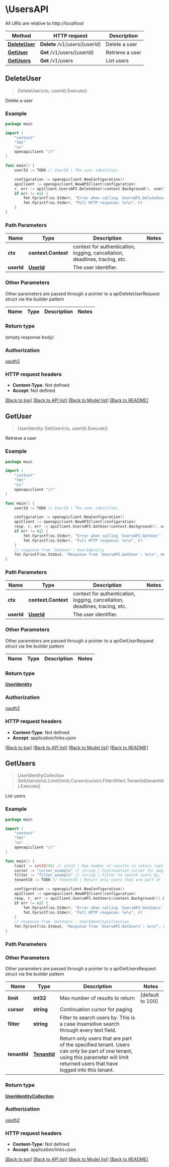 # \UsersAPI

All URIs are relative to *http://localhost*

Method | HTTP request | Description
------------- | ------------- | -------------
[**DeleteUser**](UsersAPI.md#DeleteUser) | **Delete** /v1/users/{userId} | Delete a user
[**GetUser**](UsersAPI.md#GetUser) | **Get** /v1/users/{userId} | Retrieve a user
[**GetUsers**](UsersAPI.md#GetUsers) | **Get** /v1/users | List users



## DeleteUser

> DeleteUser(ctx, userId).Execute()

Delete a user



### Example

```go
package main

import (
	"context"
	"fmt"
	"os"
	openapiclient "//"
)

func main() {
	userId := TODO // UserId | The user identifier.

	configuration := openapiclient.NewConfiguration()
	apiClient := openapiclient.NewAPIClient(configuration)
	r, err := apiClient.UsersAPI.DeleteUser(context.Background(), userId).Execute()
	if err != nil {
		fmt.Fprintf(os.Stderr, "Error when calling `UsersAPI.DeleteUser``: %v\n", err)
		fmt.Fprintf(os.Stderr, "Full HTTP response: %v\n", r)
	}
}
```

### Path Parameters


Name | Type | Description  | Notes
------------- | ------------- | ------------- | -------------
**ctx** | **context.Context** | context for authentication, logging, cancellation, deadlines, tracing, etc.
**userId** | [**UserId**](.md) | The user identifier. | 

### Other Parameters

Other parameters are passed through a pointer to a apiDeleteUserRequest struct via the builder pattern


Name | Type | Description  | Notes
------------- | ------------- | ------------- | -------------


### Return type

 (empty response body)

### Authorization

[oauth2](../README.md#oauth2)

### HTTP request headers

- **Content-Type**: Not defined
- **Accept**: Not defined

[[Back to top]](#) [[Back to API list]](../README.md#documentation-for-api-endpoints)
[[Back to Model list]](../README.md#documentation-for-models)
[[Back to README]](../README.md)


## GetUser

> UserIdentity GetUser(ctx, userId).Execute()

Retrieve a user



### Example

```go
package main

import (
	"context"
	"fmt"
	"os"
	openapiclient "//"
)

func main() {
	userId := TODO // UserId | The user identifier.

	configuration := openapiclient.NewConfiguration()
	apiClient := openapiclient.NewAPIClient(configuration)
	resp, r, err := apiClient.UsersAPI.GetUser(context.Background(), userId).Execute()
	if err != nil {
		fmt.Fprintf(os.Stderr, "Error when calling `UsersAPI.GetUser``: %v\n", err)
		fmt.Fprintf(os.Stderr, "Full HTTP response: %v\n", r)
	}
	// response from `GetUser`: UserIdentity
	fmt.Fprintf(os.Stdout, "Response from `UsersAPI.GetUser`: %v\n", resp)
}
```

### Path Parameters


Name | Type | Description  | Notes
------------- | ------------- | ------------- | -------------
**ctx** | **context.Context** | context for authentication, logging, cancellation, deadlines, tracing, etc.
**userId** | [**UserId**](.md) | The user identifier. | 

### Other Parameters

Other parameters are passed through a pointer to a apiGetUserRequest struct via the builder pattern


Name | Type | Description  | Notes
------------- | ------------- | ------------- | -------------


### Return type

[**UserIdentity**](UserIdentity.md)

### Authorization

[oauth2](../README.md#oauth2)

### HTTP request headers

- **Content-Type**: Not defined
- **Accept**: application/links+json

[[Back to top]](#) [[Back to API list]](../README.md#documentation-for-api-endpoints)
[[Back to Model list]](../README.md#documentation-for-models)
[[Back to README]](../README.md)


## GetUsers

> UserIdentityCollection GetUsers(ctx).Limit(limit).Cursor(cursor).Filter(filter).TenantId(tenantId).Execute()

List users



### Example

```go
package main

import (
	"context"
	"fmt"
	"os"
	openapiclient "//"
)

func main() {
	limit := int32(56) // int32 | Max number of results to return (optional) (default to 100)
	cursor := "cursor_example" // string | Continuation cursor for paging (optional)
	filter := "filter_example" // string | Filter to search users by. This is a case insensitive search through every text field. (optional)
	tenantId := TODO // TenantId | Return only users that are part of the specified tenant. Users can only be part of one tenant, using this parameter will limit returned users that have logged into this tenant. (optional)

	configuration := openapiclient.NewConfiguration()
	apiClient := openapiclient.NewAPIClient(configuration)
	resp, r, err := apiClient.UsersAPI.GetUsers(context.Background()).Limit(limit).Cursor(cursor).Filter(filter).TenantId(tenantId).Execute()
	if err != nil {
		fmt.Fprintf(os.Stderr, "Error when calling `UsersAPI.GetUsers``: %v\n", err)
		fmt.Fprintf(os.Stderr, "Full HTTP response: %v\n", r)
	}
	// response from `GetUsers`: UserIdentityCollection
	fmt.Fprintf(os.Stdout, "Response from `UsersAPI.GetUsers`: %v\n", resp)
}
```

### Path Parameters



### Other Parameters

Other parameters are passed through a pointer to a apiGetUsersRequest struct via the builder pattern


Name | Type | Description  | Notes
------------- | ------------- | ------------- | -------------
 **limit** | **int32** | Max number of results to return | [default to 100]
 **cursor** | **string** | Continuation cursor for paging | 
 **filter** | **string** | Filter to search users by. This is a case insensitive search through every text field. | 
 **tenantId** | [**TenantId**](TenantId.md) | Return only users that are part of the specified tenant. Users can only be part of one tenant, using this parameter will limit returned users that have logged into this tenant. | 

### Return type

[**UserIdentityCollection**](UserIdentityCollection.md)

### Authorization

[oauth2](../README.md#oauth2)

### HTTP request headers

- **Content-Type**: Not defined
- **Accept**: application/links+json

[[Back to top]](#) [[Back to API list]](../README.md#documentation-for-api-endpoints)
[[Back to Model list]](../README.md#documentation-for-models)
[[Back to README]](../README.md)

